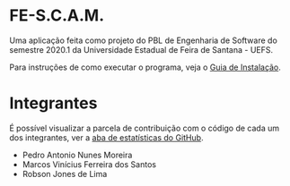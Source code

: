 # FE-S.C.A.M.

Uma aplicação feita como projeto do PBL de Engenharia de Software do semestre 2020.1 da Universidade Estadual de Feira de Santana - UEFS.

Para instruções de como executar o programa, veja o [Guia de Instalação](https://github.com/Droid-M/FE-S.C.A.M/blob/main/Docs/Guia-de-Insta%C3%A7%C3%A3o.md).

# Integrantes
É possível visualizar a parcela de contribuição com o código de cada um dos integrantes, ver a [aba de estatísticas do GitHub](https://github.com/Droid-M/FE-S.C.A.M/graphs/contributors). 
- Pedro Antonio Nunes Moreira
- Marcos Vinícius Ferreira dos Santos
- Robson Jones de Lima

